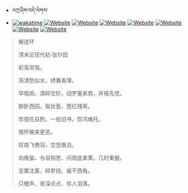 - བཀྲ་ཤིས་བདེ་ལེགས་ 
- [![wakatime](https://wakatime.com/badge/user/5043ee4a-e361-4607-9d47-d557f2005d05.svg)](https://wakatime.com/@5043ee4a-e361-4607-9d47-d557f2005d05)	[![Website](https://img.shields.io/website?label=&up_color=orange&up_message=Tianchi&url=https%3A%2F%2Fshields.io)](https://tianchi.aliyun.com/home/science/scienceDetail?userId=1095279182618)	[![Website](https://img.shields.io/website?label=&up_color=blue&up_message=Kaggle&url=https%3A%2F%2Fshields.io)](https://www.kaggle.com/ivanxu/)	[![Website](https://img.shields.io/website?label=&up_color=gay&up_message=Yuque&url=https%3A%2F%2Fshields.io)](https://www.yuque.com/ivanaxu)	[![Website](https://img.shields.io/website?label=&up_color=brown&up_message=Leetcode&url=https%3A%2F%2Fshields.io)](https://leetcode.cn/u/ivanaxu)	[![Website](https://img.shields.io/website?label=&up_color=violet&up_message=AIstudio&url=https%3A%2F%2Fshields.io)](https://aistudio.baidu.com/aistudio/personalcenter/thirdview/979775)	[![Website](https://img.shields.io/website?label=&up_color=red&up_message=Gitee&url=https%3A%2F%2Fshields.io)](https://gitee.com/IvanaXu)	[![Website](https://img.shields.io/website?label=&up_color=yellow&up_message=Monkeytype&url=https%3A%2F%2Fshields.io)](https://monkeytype.com/profile/IvanaXu) 

> 解连环
>
> 清末近现代初·张尔田
>
> 彩鸾帘箔。
> 
> 荡清愁似水，绣篝香薄。
> 
> 早暗雨、滴碎空阶，动罗箑素商，井梧先觉。
> 
> 醉卧西园，鬓丝惹、堕红残萼。
> 
> 剪镫花自酌，一纸旧书，怨鸿难托。
> 
> 情怀晚来更恶。
> 
> 叹南飞倦羽，空恁飘泊。
> 
> 向晚蛩、与说相思，问扇底柔荑，几时重握。
> 
> 宝粟沈薰，碎梦绕、阑干西角。
> 
> 只檐声、夜深点点，伴人泪落。

